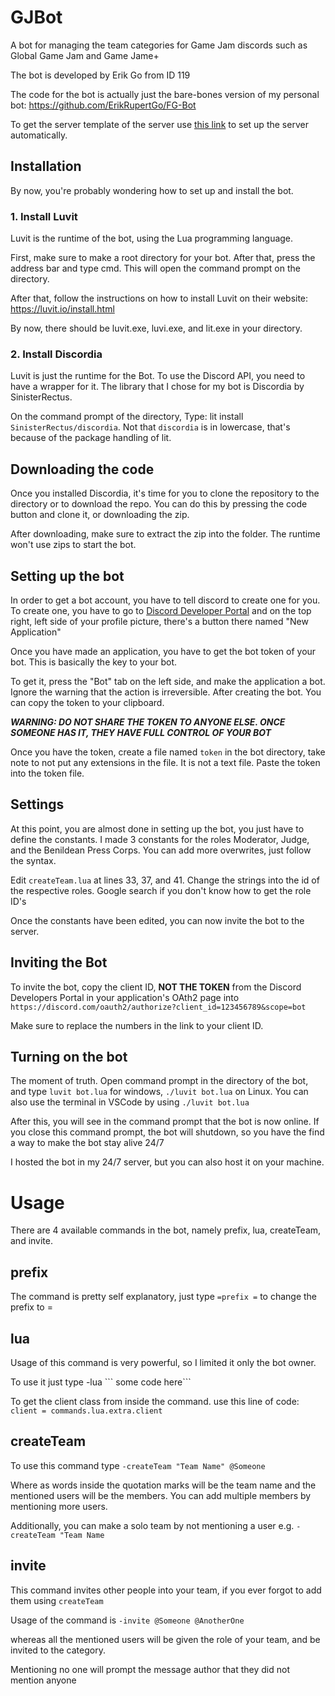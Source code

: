 # GJBot
 
A bot for managing the team categories for Game Jam discords such as Global Game Jam and Game Jame+

The bot is developed by Erik Go from ID 119

The code for the bot is actually just the bare-bones version of my personal bot: https://github.com/ErikRupertGo/FG-Bot

To get the server template of the server use [this link](https://discord.new/U32pRqxsqUKS) to set up the server automatically.

## Installation
By now, you're probably wondering how to set up and install the bot.

### 1. Install Luvit
Luvit is the runtime of the bot, using the Lua programming language.

First, make sure to make a root directory for your bot. After that, press the address bar and type cmd. This will open the command prompt on the directory.

After that, follow the instructions on how to install Luvit on their website: https://luvit.io/install.html

By now, there should be luvit.exe, luvi.exe, and lit.exe in your directory.

### 2. Install Discordia
Luvit is just the runtime for the Bot. To use the Discord API, you need to have a wrapper for it. The library that I chose for my bot is Discordia by SinisterRectus.

On the command prompt of the directory, 
Type: lit install `SinisterRectus/discordia`. Not that `discordia` is in lowercase, that's because of the package handling of lit.

## Downloading the code
Once you installed Discordia, it's time for you to clone the repository to the directory or to download the repo.
You can do this by pressing the code button and clone it, or downloading the zip.

After downloading, make sure to extract the zip into the folder. The runtime won't use zips to start the bot.

## Setting up the bot
In order to get a bot account, you have to tell discord to create one for you.
To create one, you have to go to [Discord Developer Portal](https://discord.com/developers/applications) and on the top right, left side of your profile picture, there's a button there named "New Application"

Once you have made an application, you have to get the bot token of your bot. This is basically the key to your bot.

To get it, press the "Bot" tab on the left side, and make the application a bot. Ignore the warning that the action is irreversible.
After creating the bot. You can copy the token to your clipboard.

***WARNING: DO NOT SHARE THE TOKEN TO ANYONE ELSE. ONCE SOMEONE HAS IT, THEY HAVE FULL CONTROL OF YOUR BOT***

Once you have the token, create a file named `token` in the bot directory, take note to not put any extensions in the file. It is not a text file.
Paste the token into the token file.

## Settings
At this point, you are almost done in setting up the bot, you just have to define the constants.
I made 3 constants for the roles Moderator, Judge, and the Benildean Press Corps. You can add more overwrites, just follow the syntax.

Edit `createTeam.lua` at lines 33, 37, and 41. Change the strings into the id of the respective roles. Google search if you don't know how to get the role ID's

Once the constants have been edited, you can now invite the bot to the server.

## Inviting the Bot
To invite the bot, copy the client ID, **NOT THE TOKEN** from the Discord Developers Portal in your application's OAth2 page into `https://discord.com/oauth2/authorize?client_id=123456789&scope=bot`

Make sure to replace the numbers in the link to your client ID.

## Turning on the bot
The moment of truth.
Open command prompt in the directory of the bot, and type `luvit bot.lua` for windows, `./luvit bot.lua` on Linux. You can also use the terminal in VSCode by using `./luvit bot.lua`

After this, you will see in the command prompt that the bot is now online.
If you close this command prompt, the bot will shutdown, so you have the find a way to make the bot stay alive 24/7

I hosted the bot in my 24/7 server, but you can also host it on your machine.

# Usage

There are 4 available commands in the bot, namely prefix, lua, createTeam, and invite.

## prefix

The command is pretty self explanatory, just type `=prefix =` to change the prefix to =

## lua

Usage of this command is very powerful, so I limited it only the bot owner.

To use it just type 
-lua \`\`\` some code here\`\`\`

To get the client class from inside the command.
use this line of code: `client = commands.lua.extra.client`

## createTeam

To use this command type `-createTeam "Team Name" @Someone`

Where as words inside the quotation marks will be the team name and the mentioned users will be the members.
You can add multiple members by mentioning more users.

Additionally, you can make a solo team by not mentioning a user e.g. `-createTeam "Team Name`

## invite

This command invites other people into your team, if you ever forgot to add them using `createTeam`

Usage of the command is `-invite @Someone @AnotherOne`

whereas all the mentioned users will be given the role of your team, and be invited to the category.

Mentioning no one will prompt the message author that they did not mention anyone